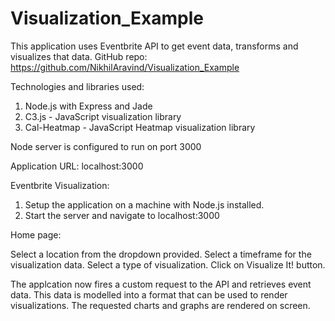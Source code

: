 # Visualization_Example

This application uses Eventbrite API to get event data, transforms and visualizes that data.
GitHub repo: https://github.com/NikhilAravind/Visualization_Example

Technologies and libraries used:

1. Node.js with Express and Jade
2. C3.js - JavaScript visualization library
3. Cal-Heatmap - JavaScript Heatmap visualization library

Node server is configured to run on port 3000

Application URL: localhost:3000

Eventbrite Visualization:

1. Setup the application on a machine with Node.js installed.
2. Start the server and navigate to localhost:3000


Home page:

Select a location from the dropdown provided.
Select a timeframe for the visualization data.
Select a type of visualization.
Click on Visualize It! button.

The applcation now fires a custom request to the API and retrieves event data.
This data is modelled into a format that can be used to render visualizations.
The requested charts and graphs are rendered on screen.
